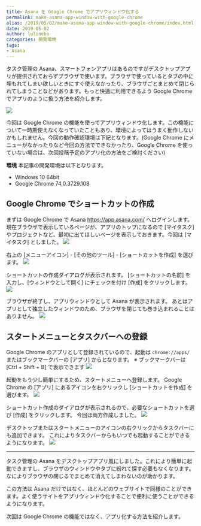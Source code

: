 ```yaml
---
title: Asana を Google Chrome でアプリウィンドウ化する
permalink: make-asana-app-window-with-google-chrome
alias: /2019/05/02/make-asana-app-window-with-google-chrome/index.html
date: 2019-05-02
author: lulzneko
categories: 開発環境
tags:
- Asana
---
```


タスク管理の Asana、スマートフォンアプリはあるのですがデスクトップアプリが提供されておらずブラウザで使います。ブラウザで使っているとタブの中に埋もれてしまい欲しいときにすぐ使えなかったり、ブラウザごとまとめて閉じられてしまうことなどがあります。もっと快適に利用できるよう Google Chrome でアプリのように扱う方法を紹介します。

![](/articles/assets/lulzneko/develop/asana/asana.png)


今回は Google Chrome の機能を使ってアプリウィンドウ化します。この機能について一時期使えなくなっていたこともあり、環境によってはうまく動作しないかもしれません。今回の動作確認環境は下記となります。(Google Chrome にメニューがなかったりなど今回の方法でできなかったり、Google Chrome を使っていない場合は、次回投稿予定のアプリ化の方法をご検討ください)

**環境**
本記事の開発環境は以下となります。
- Windows 10 64bit
- Google Chrome 74.0.3729.108


## Google Chrome でショートカットの作成
まずは Google Chrome で Asana https://app.asana.com/ へログインします。
現在ブラウザで表示しているページが、アプリのトップになるので [マイタスク] やプロジェクトなど、最初に出てほしいページを表示しておきます。今回は [マイタスク] としました。
![](/articles/assets/lulzneko/develop/asana/11.png)

右上の [メニューアイコン] - [その他のツール] - [ショートカットを作成] を選びます。
![](/articles/assets/lulzneko/develop/asana/12.png)

ショートカットの作成ダイアログが表示されます。
[ショートカットの名前] を入力し、[ウィンドウとして開く] にチェックを付け [作成] をクリックします。
![](/articles/assets/lulzneko/develop/asana/13.png)

ブラウザが終了し、アプリウィンドウとして Asana が表示されます。
あとはアプリとして独立したウィンドウのため、ブラウザを閉じても巻き込まれることはありません。
![](/articles/assets/lulzneko/develop/asana/14.png)


## スタートメニューとタスクバーへの登録
Google Chrome のアプリとして登録されているので、起動は `chrome://apps/`  またはブックマークバーの [アプリ] からとなります。
※ ブックマークバーは [Ctrl + Shift + B] で表示できます
![](/articles/assets/lulzneko/develop/asana/15.png)

起動をもう少し簡単にするため、スタートメニューへ登録します。
Google Chrome の [アプリ] にあるアイコンを右クリックし [ショートカットを作成] を選びます。
![](/articles/assets/lulzneko/develop/asana/16.png)

ショートカット作成のダイアログが表示されるので、必要なショートカットを選び [作成] をクリックします。
今回は両方作成しました。
![](/articles/assets/lulzneko/develop/asana/17.png)

デスクトップまたはスタートメニューのアイコンの右クリックからタスクバーにも追加できます。
これによりタスクバーからもいつでも起動することができるようになります。
![](/articles/assets/lulzneko/develop/asana/18.png)



----

タスク管理の Asana をデスクトップアプリ風にしました。これにより簡単に起動できますし、ブラウザのウィンドウやタブに紛れて探す必要もなくなります。なによりブラウザの閉じるでまとめて消えてしまわないのが助かります。

この方法は Asana だけではなく、ほとんどのウェブサイトで同様のことができます。よく使うサイトをアプリウィンドウ化することで便利に使うことができるようになります。

次回は Google Chrome の機能ではなく、アプリ化する方法を紹介します。
